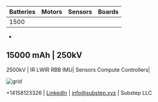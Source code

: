 |Batteries | Motors | Sensors | Boards|
|--|--|--|--|
|1500
-
15000 mAh | 
250kV 
- 
2500kV  | 
IR 
LWIR 
RBB 
IMU| 
Sensors 
Compute 
Controllers|

![grid](https://img.freepik.com/free-vector/dark-background-with-purple-squares_1053-430.jpg)

\+14158123326 | [LinkedIn](https://linkedin.com/company/substep)  | info@substep.xyz | Substep LLC 
